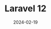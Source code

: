 ---
date: 2024-02-19
title: 'Laravel 12'
description: 'Conoce las diferencias entre las herramientas de manejo de datos en Laravel'
image: '/images/content/posts/laravel-12.png'
tags: ['Laravel', 'PHP', 'Tutoriales']
---